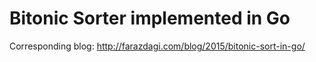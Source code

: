 # Bitonic Sorter implemented in Go

Corresponding blog: http://farazdagi.com/blog/2015/bitonic-sort-in-go/
